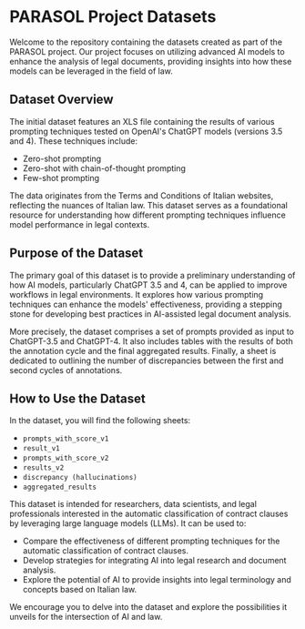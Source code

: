 # PARASOL Project Datasets

Welcome to the repository containing the datasets created as part of the PARASOL project. Our project focuses on utilizing advanced AI models to enhance the analysis of legal documents, providing insights into how these models can be leveraged in the field of law.

## Dataset Overview

The initial dataset features an XLS file containing the results of various prompting techniques tested on OpenAI's ChatGPT models (versions 3.5 and 4). These techniques include:

- Zero-shot prompting
- Zero-shot with chain-of-thought prompting
- Few-shot prompting

The data originates from the Terms and Conditions of Italian websites, reflecting the nuances of Italian law. This dataset serves as a foundational resource for understanding how different prompting techniques influence model performance in legal contexts.

## Purpose of the Dataset

The primary goal of this dataset is to provide a preliminary understanding of how AI models, particularly ChatGPT 3.5 and 4, can be applied to improve workflows in legal environments. It explores how various prompting techniques can enhance the models' effectiveness, providing a stepping stone for developing best practices in AI-assisted legal document analysis.

More precisely, the dataset comprises a set of prompts provided as input to ChatGPT-3.5 and ChatGPT-4. It also includes tables with the results of both the annotation cycle and the final aggregated results. Finally, a sheet is dedicated to outlining the number of discrepancies between the first and second cycles of annotations.

## How to Use the Dataset

In the dataset, you will find the following sheets:

- `prompts_with_score_v1`
- `result_v1`
- `prompts_with_score_v2`
- `results_v2`
- `discrepancy (hallucinations)`
- `aggregated_results`

This dataset is intended for researchers, data scientists, and legal professionals interested in the automatic classification of contract clauses by leveraging large language models (LLMs). It can be used to:

- Compare the effectiveness of different prompting techniques for the automatic classification of contract clauses.
- Develop strategies for integrating AI into legal research and document analysis.
- Explore the potential of AI to provide insights into legal terminology and concepts based on Italian law.

We encourage you to delve into the dataset and explore the possibilities it unveils for the intersection of AI and law.